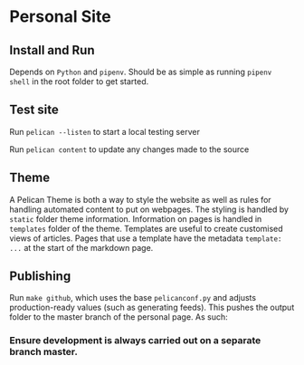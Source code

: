 # Personal Site

## Install and Run

Depends on `Python` and `pipenv`. Should be as simple as running `pipenv shell` in the root folder to get started.

## Test site

Run `pelican --listen` to start a local testing server

Run `pelican content` to update any changes made to the source

## Theme

A Pelican Theme is both a way to style the website as well as rules for handling automated content to put on webpages. The styling is handled by `static` folder theme information. Information on pages is handled in `templates` folder of the theme. Templates are useful to create customised views of articles. Pages that use a template have the metadata `template: ...` at the start of the markdown page.

## Publishing

Run `make github`, which uses the base `pelicanconf.py` and adjusts production-ready values (such as generating feeds). This pushes the output folder to the master branch of the personal page. As such:

### Ensure development is always carried out on a separate branch master.

